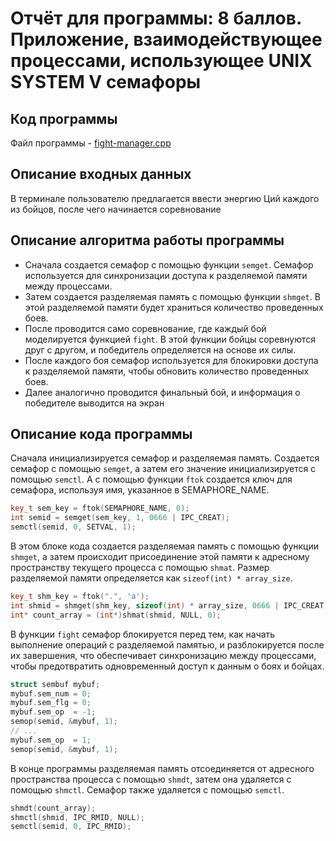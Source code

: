 # Отчёт для программы: 8 баллов. Приложение, взаимодействующее процессами, использующее UNIX SYSTEM V семафоры

## Код программы

Файл программы - [fight-manager.cpp](fight-manager.cpp)

## Описание входных данных

В терминале пользователю предлагается ввести энергию Ций каждого из бойцов, после чего начинается соревнование

## Описание алгоритма работы программы

- Сначала создается семафор с помощью функции `semget`. Семафор используется для синхронизации доступа к разделяемой памяти между процессами.
- Затем создается разделяемая память с помощью функции `shmget`. В этой разделяемой памяти будет храниться количество проведенных боев.
- После проводится само соревнование, где каждый бой моделируется функцией `fight`. В этой функции бойцы соревнуются друг с другом, и победитель определяется на основе их силы. 
- После каждого боя семафор используется для блокировки доступа к разделяемой памяти, чтобы обновить количество проведенных боев.
- Далее аналогично проводится финальный бой, и информация о победителе выводится на экран
  
## Описание кода программы

Сначала инициализируется семафор и разделяемая память. Создается семафор с помощью `semget`, а затем его значение инициализируется с помощью `semctl`. А с помощью функции `ftok` создается ключ для семафора, используя имя, указанное в SEMAPHORE_NAME.
```cpp
key_t sem_key = ftok(SEMAPHORE_NAME, 0);
int semid = semget(sem_key, 1, 0666 | IPC_CREAT);
semctl(semid, 0, SETVAL, 1);

```

В этом блоке кода создается разделяемая память с помощью функции `shmget`, а затем происходит присоединение этой памяти к адресному пространству текущего процесса с помощью `shmat`. Размер разделяемой памяти определяется как `sizeof(int) * array_size`.
```cpp
key_t shm_key = ftok(".", 'a');
int shmid = shmget(shm_key, sizeof(int) * array_size, 0666 | IPC_CREAT);
int* count_array = (int*)shmat(shmid, NULL, 0);
```

В функции `fight` семафор блокируется перед тем, как начать выполнение операций с разделяемой памятью, и разблокируется после их завершения, что обеспечивает синхронизацию между процессами, чтобы предотвратить одновременный доступ к данным о боях и бойцах.
```cpp
struct sembuf mybuf;
mybuf.sem_num = 0;
mybuf.sem_flg = 0;
mybuf.sem_op  = -1;
semop(semid, &mybuf, 1);
// ...
mybuf.sem_op  = 1;
semop(semid, &mybuf, 1);
```

В конце программы разделяемая память отсоединяется от адресного пространства процесса с помощью `shmdt`, затем она удаляется с помощью `shmctl`. Семафор также удаляется с помощью `semctl`.
```cpp
shmdt(count_array);
shmctl(shmid, IPC_RMID, NULL);
semctl(semid, 0, IPC_RMID);
```
